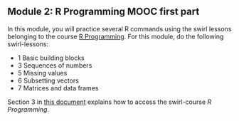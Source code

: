 Module 2: R Programming MOOC first part
---

In this module, you will practice several R commands using the swirl lessons belonging to the course [R Programming](www.coursera.org/learn/r-programming). For this module, do the following swirl-lessons: 
- 1 Basic building blocks
- 3 Sequences of numbers
- 5 Missing values
- 6 Subsetting vectors
- 7 Matrices and data frames

Section 3 in [this document](https://github.com/ClaudiaBrauer/A-very-short-introduction-to-R/blob/master/documents/Doing%20A%20(very)%20short%20introduction%20to%20R%20in%20swirl.pdf) explains how to access the swirl-course *R Programming*.
